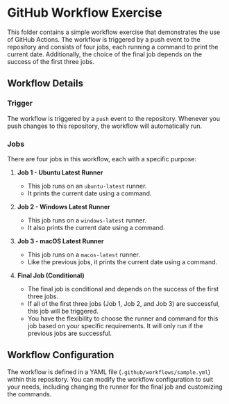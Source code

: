 # GitHub Workflow Exercise

This folder contains a simple workflow exercise that demonstrates the use of GitHub Actions. The workflow is triggered by a push event to the repository and consists of four jobs, each running a command to print the current date. Additionally, the choice of the final job depends on the success of the first three jobs.

## Workflow Details

### Trigger
The workflow is triggered by a `push` event to the repository. Whenever you push changes to this repository, the workflow will automatically run.

### Jobs
There are four jobs in this workflow, each with a specific purpose:

1. **Job 1 - Ubuntu Latest Runner**
   - This job runs on an `ubuntu-latest` runner.
   - It prints the current date using a command.

2. **Job 2 - Windows Latest Runner**
   - This job runs on a `windows-latest` runner.
   - It also prints the current date using a command.

3. **Job 3 - macOS Latest Runner**
   - This job runs on a `macos-latest` runner.
   - Like the previous jobs, it prints the current date using a command.

4. **Final Job (Conditional)**
   - The final job is conditional and depends on the success of the first three jobs.
   - If all of the first three jobs (Job 1, Job 2, and Job 3) are successful, this job will be triggered.
   - You have the flexibility to choose the runner and command for this job based on your specific requirements. It will only run if the previous jobs are successful.

## Workflow Configuration

The workflow is defined in a YAML file (`.github/workflows/sample.yml`) within this repository. You can modify the workflow configuration to suit your needs, including changing the runner for the final job and customizing the commands.
